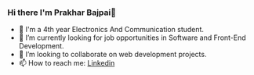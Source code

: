 ### Hi there I'm Prakhar Bajpai👋

- 🤔 I'm a 4th year Electronics And Communication student.
- 🔭 I’m currently looking for job opportunities in Software and Front-End Development.
- 👯 I’m looking to collaborate on web development projects.
- 📫 How to reach me: [Linkedin](https://www.linkedin.com/in/prakhar-bajpai-811237179/)


